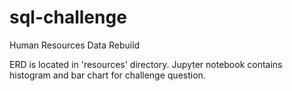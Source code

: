 # sql-challenge
Human Resources Data Rebuild

ERD is located in 'resources' directory.
Jupyter notebook contains histogram and bar chart for challenge question.
